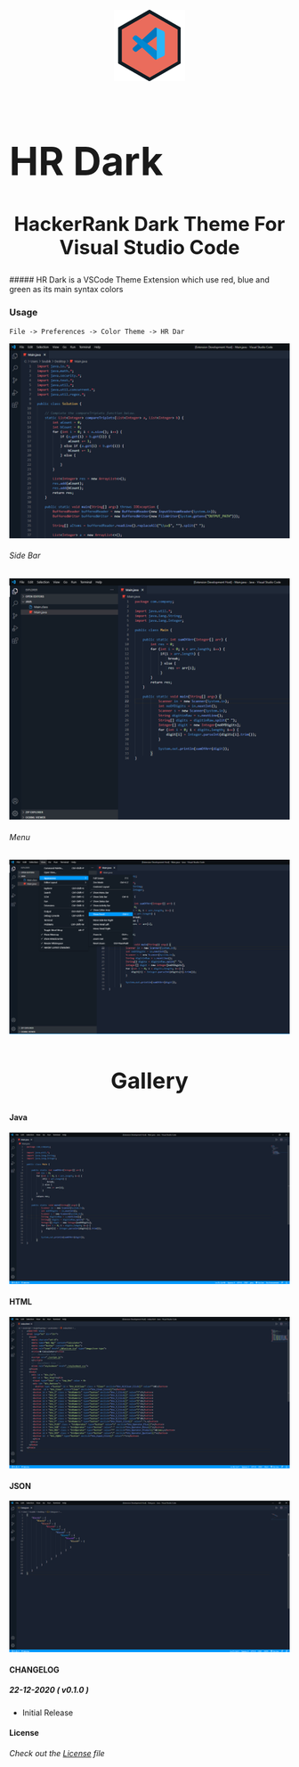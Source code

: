 <p align="center">
<img style="align-items: center" src="./hr-dark.png">
</p>
<h1 style="font-size: 70px">HR Dark</h1></center>

<h2 style="font-size: 35px; text-align: center">HackerRank Dark Theme For Visual Studio Code</h2>
##### HR Dark is a VSCode Theme Extension which use red, blue and green as its main syntax colors

### Usage

```
File -> Preferences -> Color Theme -> HR Dar
```

![closed](./img/closedSidebar.png)

###### Side Bar

![sidebar](./img/openSidebar.png)

###### Menu

![Menu](./img/openedMenu.png)

<center><h2 style="font-size: 40px">Gallery</h2></center>

#### Java

![Java](./img/java.png)

#### HTML

![html](./img/html.png)

#### JSON

![json](./img/json.png)

#### CHANGELOG

##### 22-12-2020 ( v0.1.0 )

* Initial Release

#### License

###### Check out the [License](./LICENSE) file
